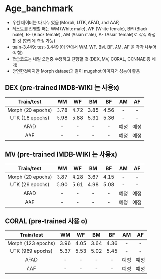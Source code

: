 # Age_banchmark
* 우선 데이터는 다 나누었음 (Morph, UTK, AFAD, and AAF)
* 테스트를 진행할 때는 WM (White male), WF (White female), BM (Black male), BF (Black female), AM (Asian male), AF (Asian female)로 각각 측정할 것 (한번에 측정 가능)
* train-3,449; test-3,449 (이 안에서 WM, WF, BM, BF, AM, AF 을 각각 나누어야 함)
* 학습코드는 내일 오전중 수정하고 진행할 것 (DEX, MV, CORAL, CCNNAE 총 네개)
* 당연한것이지만 Morph dataset과 같이 mugshot 이미지가 성능이 좋음

## DEX (pre-trained IMDB-WIKI 는 사용x)
|     Train/test    |  WM  |  WF  |  BM  |  BF  |  AM  |  AF  |
| :---------------: | :--: | :--: | :--: | :--: | :--: | :--: |
| Morph (20 epochs) | 3.78 | 4.72 | 3.85 | 4.56 |  -   |  -   |
|   UTK (18 epochs) | 5.98 | 5.88 | 5.31 | 5.36 |  -   |  -   |
|        AFAD       |  -   |  -   |  -   |  -   | 예정 | 예정  |
|        AAF        |  -   |  -   |  -   |  -   | 예정 | 예정  |

## MV (pre-trained IMDB-WIKI 는 사용x)
|     Train/test    |  WM  |  WF  |  BM  |  BF  |  AM  |  AF  |
| :---------------: | :--: | :--: | :--: | :--: | :--: | :--: |
| Morph (20 epochs) | 3.87 | 4.28 | 3.67 | 4.15 |  -   |  -   |
|   UTK (29 epochs) | 5.90 | 5.61 | 4.98 | 5.08 |  -   |  -   |
|        AFAD       |  -   |  -   |  -   |  -   | 예정 | 예정  |
|        AAF        |  -   |  -   |  -   |  -   | 예정 | 예정  |

## CORAL (pre-trained 사용 o)
|     Train/test    |  WM  |  WF  |  BM  |  BF  |  AM  |  AF  |
| :---------------: | :--: | :--: | :--: | :--: | :--: | :--: |
| Morph (123 epochs)| 3.96 | 4.05 | 3.64 | 4.36 |  -   |  -   |
| UTK (969 epochs)  | 5.37 | 5.53 | 5.02 | 5.45 |  -   |  -   |
|        AFAD       |  -   |  -   |  -   |  -   | 예정 | 예정  |
|        AAF        |  -   |  -   |  -   |  -   | 예정 | 예정  |

